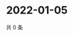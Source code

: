 # 2022-01-05

共 0 条

<!-- BEGIN WEIBO -->
<!-- 最后更新时间 Wed Jan 05 2022 20:15:16 GMT+0800 (China Standard Time) -->

<!-- END WEIBO -->
